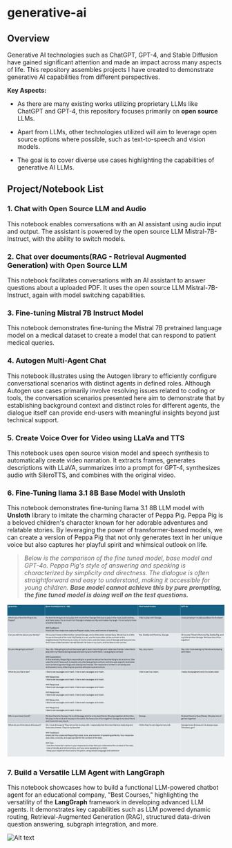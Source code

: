 # generative-ai

## Overview

Generative AI technologies such as ChatGPT, GPT-4, and Stable Diffusion have gained significant attention and made an impact across many aspects of life. This repository assembles projects I have created to demonstrate generative AI capabilities from different perspectives.

**Key Aspects:**

- As there are many existing works utilizing proprietary LLMs like ChatGPT and GPT-4, this repository focuses primarily on **open source** LLMs.

- Apart from LLMs, other technologies utilized will aim to leverage open source options where possible, such as text-to-speech and vision models.

- The goal is to cover diverse use cases highlighting the capabilities of generative AI LLMs.

## Project/Notebook List

### 1. Chat with Open Source LLM and Audio

This notebook enables conversations with an AI assistant using audio input and output. The assistant is powered by the open source LLM Mistral-7B-Instruct, with the ability to switch models.

### 2. Chat over documents(RAG - Retrieval Augmented Generation) with Open Source LLM

This notebook facilitates conversations with an AI assistant to answer questions about a uploaded PDF. It uses the open source LLM Mistral-7B-Instruct, again with model switching capabilities.

### 3. Fine-tuning Mistral 7B Instruct Model

This notebook demonstrates fine-tuning the Mistral 7B pretrained language model on a medical dataset to create a model that can respond to patient medical queries.

### 4. Autogen Multi-Agent Chat

This notebook illustrates using the Autogen library to efficiently configure conversational scenarios with distinct agents in defined roles. Although Autogen use cases primarily involve resolving issues related to coding or tools, the conversation scenarios presented here aim to demonstrate that by establishing background context and distinct roles for different agents, the dialogue itself can provide end-users with meaningful insights beyond just technical support.

### 5. Create Voice Over for Video using LLaVa and TTS

This notebook uses open source vision model and speech synthesis to automatically create video narration. It extracts frames, generates descriptions with LLaVA, summarizes into a prompt for GPT-4, synthesizes audio with SileroTTS, and combines with the original video.

### 6. Fine-Tuning llama 3.1 8B Base Model with Unsloth

This notebook demonstrates fine-tuning llama 3.1 8B LLM model with **Unsloth** library to imitate the charming character of Peppa Pig. Peppa Pig is a beloved children's character known for her adorable adventures and relatable stories. By leveraging the power of transformer-based models, we can create a version of Peppa Pig that not only generates text in her unique voice but also captures her playful spirit and whimsical outlook on life.

> _Below is the comparison of the fine tuned model, base model and GPT-4o. Peppa Pig's style of answering and speaking is characterized by simplicity and directness. The dialogue is often straightforward and easy to understand, making it accessible for young children. **Base model cannot achieve this by pure prompting, the fine tuned model is doing well on the test questions.**_

![Alt text](Assets/result.jpg?raw=true "Result")

### 7. Build a Versatile LLM Agent with LangGraph

This notebook showcases how to build a functional LLM-powered chatbot agent for an educational company, "Best Courses," highlighting the versatility of the **LangGraph** framework in developing advanced LLM agents. It demonstrates key capabilities such as LLM powered dynamic routing, Retrieval-Augmented Generation (RAG), structured data-driven question answering, subgraph integration, and more.

![Alt text](Assets/agent_edu.gif?raw=true "Result")

